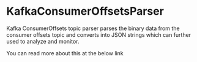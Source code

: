# KafkaConsumerOffsetsParser
Kafka ConsumerOffsets topic parser parses the binary data from the consumer offsets topic and converts into JSON strings which can further used to analyze and monitor.

You can read more about this at the below link
